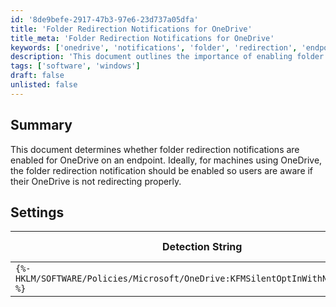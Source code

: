 ```yaml
---
id: '8de9befe-2917-47b3-97e6-23d737a05dfa'
title: 'Folder Redirection Notifications for OneDrive'
title_meta: 'Folder Redirection Notifications for OneDrive'
keywords: ['onedrive', 'notifications', 'folder', 'redirection', 'endpoint']
description: 'This document outlines the importance of enabling folder redirection notifications for OneDrive on endpoints, ensuring users are aware of any issues with their OneDrive not redirecting properly. It includes detection settings and applicable operating systems.'
tags: ['software', 'windows']
draft: false
unlisted: false
---
```


## Summary

This document determines whether folder redirection notifications are enabled for OneDrive on an endpoint. Ideally, for machines using OneDrive, the folder redirection notification should be enabled so users are aware if their OneDrive is not redirecting properly.

## Settings

| Detection String                                      | Comparator | Result | Applicable OS |
|------------------------------------------------------|------------|--------|----------------|
| `{%-HKLM/SOFTWARE/Policies/Microsoft/OneDrive:KFMSilentOptInWithNotification-%}` | Equals     | 1      | Windows OS     |
